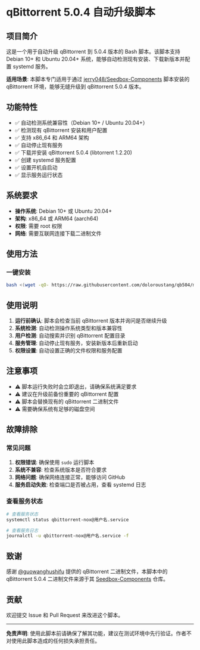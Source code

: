 # qBittorrent 5.0.4 自动升级脚本

## 项目简介

这是一个用于自动升级 qBittorrent 到 5.0.4 版本的 Bash 脚本。该脚本支持 Debian 10+ 和 Ubuntu 20.04+ 系统，能够自动检测现有安装、下载新版本并配置 systemd 服务。

**适用场景**: 本脚本专门适用于通过 [jerry048/Seedbox-Components](https://github.com/jerry048/Seedbox-Components) 脚本安装的 qBittorrent 环境，能够无缝升级到 qBittorrent 5.0.4 版本。

## 功能特性

- ✅ 自动检测系统兼容性（Debian 10+ / Ubuntu 20.04+）
- ✅ 检测现有 qBittorrent 安装和用户配置
- ✅ 支持 x86_64 和 ARM64 架构
- ✅ 自动停止现有服务
- ✅ 下载并安装 qBittorrent 5.0.4 (libtorrent 1.2.20)
- ✅ 创建 systemd 服务配置
- ✅ 设置开机自启动
- ✅ 显示服务运行状态

## 系统要求

- **操作系统**: Debian 10+ 或 Ubuntu 20.04+
- **架构**: x86_64 或 ARM64 (aarch64)
- **权限**: 需要 root 权限
- **网络**: 需要互联网连接下载二进制文件

## 使用方法

### 一键安装

```bash
bash <(wget -qO- https://raw.githubusercontent.com/doloroustang/qb504/main/qb504.sh)
```

## 使用说明

1. **运行前确认**: 脚本会检查当前 qBittorrent 版本并询问是否继续升级
2. **系统检测**: 自动检测操作系统类型和版本兼容性
3. **用户检测**: 自动搜索并识别 qBittorrent 配置目录
4. **服务管理**: 自动停止现有服务，安装新版本后重新启动
5. **权限设置**: 自动设置正确的文件权限和服务配置

## 注意事项

- ⚠️ 脚本运行失败时会立即退出，请确保系统满足要求
- ⚠️ 建议在升级前备份重要的 qBittorrent 配置
- ⚠️ 脚本会替换现有的 qBittorrent 二进制文件
- ⚠️ 需要确保系统有足够的磁盘空间

## 故障排除

### 常见问题

1. **权限错误**: 确保使用 `sudo` 运行脚本
2. **系统不兼容**: 检查系统版本是否符合要求
3. **网络问题**: 确保网络连接正常，能够访问 GitHub
4. **服务启动失败**: 检查端口是否被占用，查看 systemd 日志

### 查看服务状态

```bash
# 查看服务状态
systemctl status qbittorrent-nox@用户名.service

# 查看服务日志
journalctl -u qbittorrent-nox@用户名.service -f
```

## 致谢

感谢 [@guowanghushifu](https://github.com/guowanghushifu) 提供的 qBittorrent 二进制文件，本脚本中的 qBittorrent 5.0.4 二进制文件来源于其 [Seedbox-Components](https://github.com/guowanghushifu/Seedbox-Components) 仓库。

## 贡献

欢迎提交 Issue 和 Pull Request 来改进这个脚本。

---

**免责声明**: 使用此脚本前请确保了解其功能，建议在测试环境中先行验证。作者不对使用此脚本造成的任何损失承担责任。
